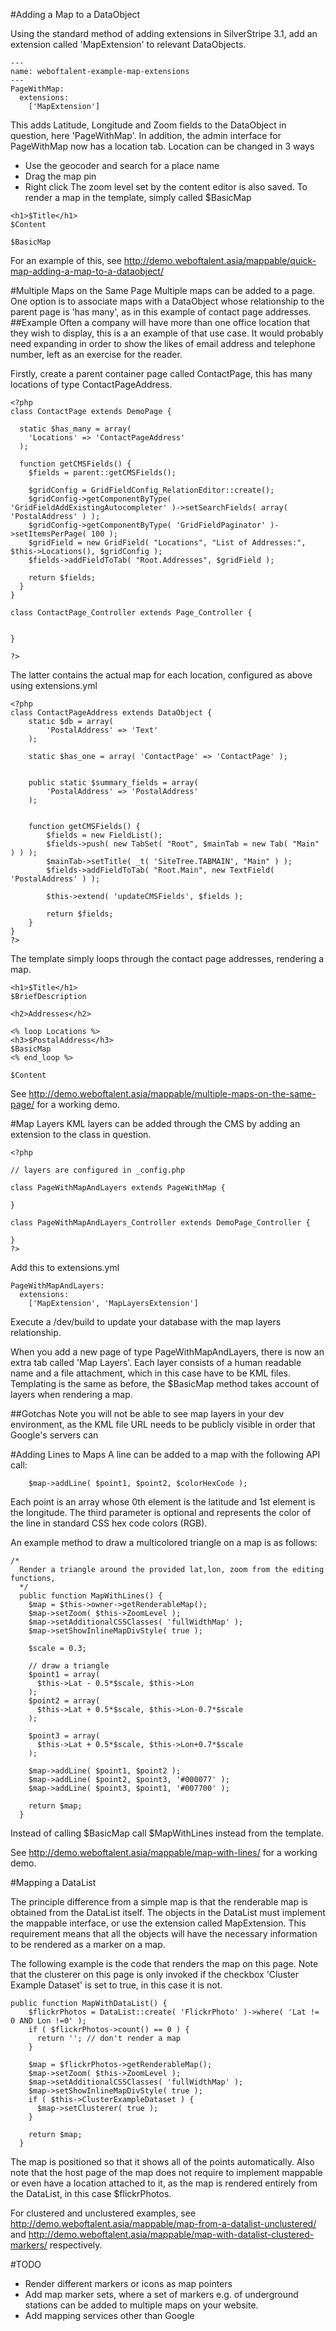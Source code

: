 #Adding a Map to a DataObject

Using the standard method of adding extensions in SilverStripe 3.1, add an extension called 'MapExtension' to relevant DataObjects.

```
---
name: weboftalent-example-map-extensions
---
PageWithMap:
  extensions:
    ['MapExtension']

```

This adds Latitude, Longitude and Zoom fields to the DataObject in question, here 'PageWithMap'.  In addition, the admin interface for PageWithMap now has a location tab.  Location can be changed in 3 ways
* Use the geocoder and search for a place name
* Drag the map pin
* Right click
The zoom level set by the content editor is also saved.
To render a map in the template, simply called $BasicMap

```
<h1>$Title</h1>
$Content
 
$BasicMap
```

For an example of this, see http://demo.weboftalent.asia/mappable/quick-map-adding-a-map-to-a-dataobject/


#Multiple Maps on the Same Page
Multiple maps can be added to a page.  One option is to associate maps with a DataObject whose relationship to the parent page is 'has many', as in this example of contact page addresses.
##Example
Often a company will have more than one office location that they wish to display, this is a an example of that use case.  It would probably need expanding in order to show the likes of email address and telephone number,  left as an exercise for the reader.

Firstly, create a parent container page called ContactPage, this has many locations of type ContactPageAddress.
```
<?php
class ContactPage extends DemoPage {
 
  static $has_many = array(
    'Locations' => 'ContactPageAddress'
  );
 
  function getCMSFields() {
    $fields = parent::getCMSFields();
 
    $gridConfig = GridFieldConfig_RelationEditor::create();
    $gridConfig->getComponentByType( 'GridFieldAddExistingAutocompleter' )->setSearchFields( array( 'PostalAddress' ) );
    $gridConfig->getComponentByType( 'GridFieldPaginator' )->setItemsPerPage( 100 );
    $gridField = new GridField( "Locations", "List of Addresses:", $this->Locations(), $gridConfig );
    $fields->addFieldToTab( "Root.Addresses", $gridField );
 
    return $fields;
  }
}
 
class ContactPage_Controller extends Page_Controller {
 
 
}
 
?>
```

The latter contains the actual map for each location, configured as above using extensions.yml

```
<?php
class ContactPageAddress extends DataObject {
	static $db = array(
		'PostalAddress' => 'Text'
	);
 
	static $has_one = array( 'ContactPage' => 'ContactPage' );
 
 
	public static $summary_fields = array(
		'PostalAddress' => 'PostalAddress'
	);
 
 
	function getCMSFields() {
		$fields = new FieldList();
		$fields->push( new TabSet( "Root", $mainTab = new Tab( "Main" ) ) );
		$mainTab->setTitle( _t( 'SiteTree.TABMAIN', "Main" ) );
		$fields->addFieldToTab( "Root.Main", new TextField( 'PostalAddress' ) );
 
		$this->extend( 'updateCMSFields', $fields );
 
		return $fields;
	}
}
?>
```

The template simply loops through the contact page addresses, rendering a map.

```
<h1>$Title</h1>
$BriefDescription
 
<h2>Addresses</h2>
 
<% loop Locations %>
<h3>$PostalAddress</h3>
$BasicMap
<% end_loop %>
 
$Content
```

See http://demo.weboftalent.asia/mappable/multiple-maps-on-the-same-page/ for a working demo.


#Map Layers
KML layers can be added through the CMS by adding an extension to the class in question.

```
<?php
 
// layers are configured in _config.php
 
class PageWithMapAndLayers extends PageWithMap {
 
}
 
class PageWithMapAndLayers_Controller extends DemoPage_Controller {
 
}
?>
```

Add this to extensions.yml

```
PageWithMapAndLayers:
  extensions:
    ['MapExtension', 'MapLayersExtension']
```

Execute a /dev/build to update your database with the map layers relationship.

When you add a new page of type PageWithMapAndLayers, there is now an extra tab called 'Map Layers'.  Each layer consists of a human readable name and a file attachment, which in this case have to be KML files.
Templating is the same as before, the $BasicMap method takes account of layers when rendering a map.

##Gotchas
Note you will not be able to see map layers in your dev environment, as the KML file URL needs to be publicly visible in order that Google's servers can 

#Adding Lines to Maps
A line can be added to a map with the following API call:

```
    $map->addLine( $point1, $point2, $colorHexCode );
```

Each point is an array whose 0th element is the latitude and 1st element is the longitude.  The third parameter is optional and represents the color of the line in standard CSS hex code colors (RGB).

An example method to draw a multicolored triangle on a map is as follows:

```
/*
  Render a triangle around the provided lat,lon, zoom from the editing functions,
  */
  public function MapWithLines() {
    $map = $this->owner->getRenderableMap();
    $map->setZoom( $this->ZoomLevel );
    $map->setAdditionalCSSClasses( 'fullWidthMap' );
    $map->setShowInlineMapDivStyle( true );
 
    $scale = 0.3;
 
    // draw a triangle
    $point1 = array(
      $this->Lat - 0.5*$scale, $this->Lon
    );
    $point2 = array(
      $this->Lat + 0.5*$scale, $this->Lon-0.7*$scale
    );
 
    $point3 = array(
      $this->Lat + 0.5*$scale, $this->Lon+0.7*$scale
    );
 
    $map->addLine( $point1, $point2 );
    $map->addLine( $point2, $point3, '#000077' );
    $map->addLine( $point3, $point1, '#007700' );
 
    return $map;
  }
```



  Instead of calling $BasicMap call $MapWithLines instead from the template.

  See http://demo.weboftalent.asia/mappable/map-with-lines/ for a working demo.


#Mapping a DataList

The principle difference from a simple map is that the renderable map is obtained from the DataList itself.  The objects in the DataList must implement the mappable interface, or use the extension called MapExtension.  This requirement means that all the objects will have the necessary information to be rendered as a marker on a map.

The following example is the code that renders the map on this page.  Note that the clusterer on this page is only invoked if the checkbox 'Cluster Example Dataset' is set to true, in this case it is not.

```
public function MapWithDataList() {
    $flickrPhotos = DataList::create( 'FlickrPhoto' )->where( 'Lat != 0 AND Lon !=0' );
    if ( $flickrPhotos->count() == 0 ) {
      return ''; // don't render a map
    }
 
    $map = $flickrPhotos->getRenderableMap();
    $map->setZoom( $this->ZoomLevel );
    $map->setAdditionalCSSClasses( 'fullWidthMap' );
    $map->setShowInlineMapDivStyle( true );
    if ( $this->ClusterExampleDataset ) {
      $map->setClusterer( true );
    }
 
    return $map;
  }
 ```

The map is positioned so that it shows all of the points automatically.  Also note that the host page of the map does not require to implement mappable or even have a location attached to it, as the map is rendered entirely from the DataList, in this case $flickrPhotos.

For clustered and unclustered examples, see http://demo.weboftalent.asia/mappable/map-from-a-datalist-unclustered/ and http://demo.weboftalent.asia/mappable/map-with-datalist-clustered-markers/ respectively.


#TODO
* Render different markers or icons as map pointers
* Add map marker sets, where a set of markers e.g. of underground stations can be added to multiple maps on your website.
* Add mapping services other than Google